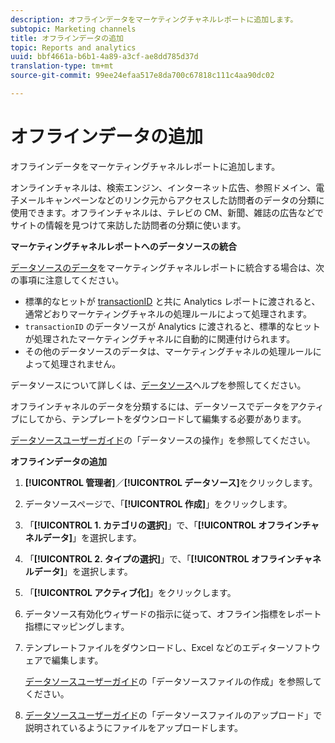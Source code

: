```yaml
---
description: オフラインデータをマーケティングチャネルレポートに追加します。
subtopic: Marketing channels
title: オフラインデータの追加
topic: Reports and analytics
uuid: bbf4661a-b6b1-4a89-a3cf-ae8dd785d37d
translation-type: tm+mt
source-git-commit: 99ee24efaa517e8da700c67818c111c4aa90dc02

---
```



# オフラインデータの追加

オフラインデータをマーケティングチャネルレポートに追加します。

オンラインチャネルは、検索エンジン、インターネット広告、参照ドメイン、電子メールキャンペーンなどのリンク元からアクセスした訪問者のデータの分類に使用できます。オフラインチャネルは、テレビの CM、新聞、雑誌の広告などでサイトの情報を見つけて来訪した訪問者の分類に使います。

**マーケティングチャネルレポートへのデータソースの統合**

[データソースのデータ](https://marketing.adobe.com/resources/help/en_US/sc/datasources/c_faq.html)をマーケティングチャネルレポートに統合する場合は、次の事項に注意してください。

* 標準的なヒットが [transactionID](https://marketing.adobe.com/resources/help/en_US/sc/datasources/c_Transaction_ID.html) と共に Analytics レポートに渡されると、通常どおりマーケティングチャネルの処理ルールによって処理されます。
* `transactionID` のデータソースが Analytics に渡されると、標準的なヒットが処理されたマーケティングチャネルに自動的に関連付けられます。
* その他のデータソースのデータは、マーケティングチャネルの処理ルールによって処理されません。

データソースについて詳しくは、[データソース](https://marketing.adobe.com/resources/help/en_US/sc/datasources/index.html)ヘルプを参照してください。

オフラインチャネルのデータを分類するには、データソースでデータをアクティブにしてから、テンプレートをダウンロードして編集する必要があります。

[データソースユーザーガイド](https://marketing.adobe.com/resources/help/en_US/sc/datasources/index.html)の「データソースの操作」を参照してください。

**オフラインデータの追加**

1. **[!UICONTROL 管理者]**／**[!UICONTROL データソース]**&#x200B;をクリックします。
1. データソースページで、「**[!UICONTROL 作成]**」をクリックします。
1. 「**[!UICONTROL 1. カテゴリの選択]**」で、「**[!UICONTROL オフラインチャネルデータ]**」を選択します。
1. 「**[!UICONTROL 2. タイプの選択]**」で、「**[!UICONTROL オフラインチャネルデータ]**」を選択します。
1. 「**[!UICONTROL アクティブ化]**」をクリックします。
1. データソース有効化ウィザードの指示に従って、オフライン指標をレポート指標にマッピングします。
1. テンプレートファイルをダウンロードし、Excel などのエディターソフトウェアで編集します。

   [データソースユーザーガイド](https://marketing.adobe.com/resources/help/en_US/sc/datasources/index.html)の「データソースファイルの作成」を参照してください。

1. [データソースユーザーガイド](https://marketing.adobe.com/resources/help/en_US/sc/datasources/index.html)の「データソースファイルのアップロード」で説明されているようにファイルをアップロードします。
